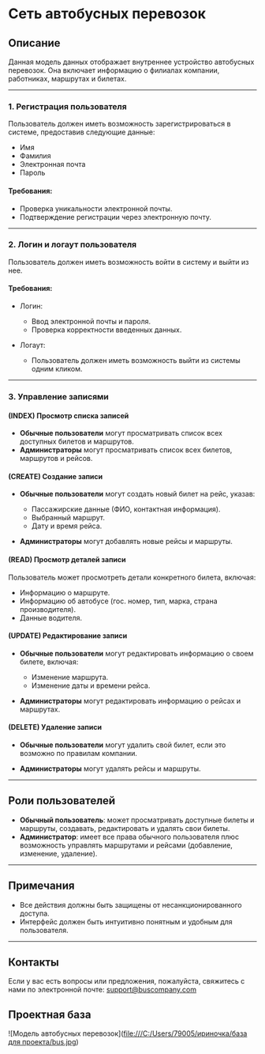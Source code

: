 # Сеть автобусных перевозок

## Описание
Данная модель данных отображает внутреннее устройство автобусных перевозок. Она включает информацию о филиалах компании, работниках, маршрутах и билетах.

---

### 1. Регистрация пользователя
Пользователь должен иметь возможность зарегистрироваться в системе, предоставив следующие данные:
- Имя
- Фамилия
- Электронная почта
- Пароль

#### Требования:
- Проверка уникальности электронной почты.
- Подтверждение регистрации через электронную почту.

---

### 2. Логин и логаут пользователя
Пользователь должен иметь возможность войти в систему и выйти из нее.

#### Требования:
- Логин:
  - Ввод электронной почты и пароля.
  - Проверка корректности введенных данных.
  
- Логаут:
  - Пользователь должен иметь возможность выйти из системы одним кликом.

---

### 3. Управление записями

#### (INDEX) Просмотр списка записей
- **Обычные пользователи** могут просматривать список всех доступных билетов и маршрутов.
- **Администраторы** могут просматривать список всех билетов, маршрутов и рейсов.

#### (CREATE) Создание записи
- **Обычные пользователи** могут создать новый билет на рейс, указав:
  - Пассажирские данные (ФИО, контактная информация).
  - Выбранный маршрут.
  - Дату и время рейса.
  
- **Администраторы** могут добавлять новые рейсы и маршруты.

#### (READ) Просмотр деталей записи
Пользователь может просмотреть детали конкретного билета, включая:
- Информацию о маршруте.
- Информацию об автобусе (гос. номер, тип, марка, страна производителя).
- Данные водителя.

#### (UPDATE) Редактирование записи
- **Обычные пользователи** могут редактировать информацию о своем билете, включая:
  - Изменение маршрута.
  - Изменение даты и времени рейса.
  
- **Администраторы** могут редактировать информацию о рейсах и маршрутах.

#### (DELETE) Удаление записи
- **Обычные пользователи** могут удалить свой билет, если это возможно по правилам компании.
  
- **Администраторы** могут удалять рейсы и маршруты.

---
## Роли пользователей
- **Обычный пользователь**: может просматривать доступные билеты и маршруты, создавать, редактировать и удалять свои билеты.
- **Администратор**: имеет все права обычного пользователя плюс возможность управлять маршрутами и рейсами (добавление, изменение, удаление).

---

## Примечания
- Все действия должны быть защищены от несанкционированного доступа.
- Интерфейс должен быть интуитивно понятным и удобным для пользователя.

---

## Контакты
Если у вас есть вопросы или предложения, пожалуйста, свяжитесь с нами по электронной почте: support@buscompany.com

## Проектная база
![Модель автобусных перевозок]([file:///C:/Users/79005/ириночка/база для проекта/bus.jpg](https://github.com/irisic12/dotnet/blob/main/база%20для%20проекта.pdf))
